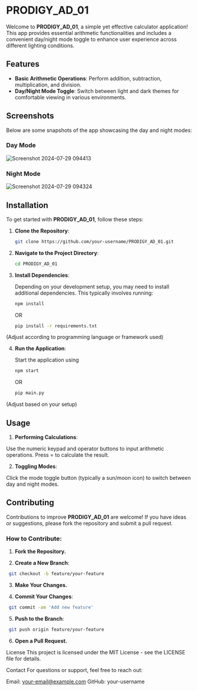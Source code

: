 # PRODIGY_AD_01

Welcome to **PRODIGY_AD_01**, a simple yet effective calculator application! This app provides essential arithmetic functionalities and includes a convenient day/night mode toggle to enhance user experience across different lighting conditions.

## Features


- **Basic Arithmetic Operations**: Perform addition, subtraction, multiplication, and division.
- **Day/Night Mode Toggle**: Switch between light and dark themes for comfortable viewing in various environments.

## Screenshots

Below are some snapshots of the app showcasing the day and night modes:

### Day Mode
![Screenshot 2024-07-29 094413](https://github.com/user-attachments/assets/cd5fc843-282f-45a6-a766-2986eb22a8bc)

### Night Mode
![Screenshot 2024-07-29 094324](https://github.com/user-attachments/assets/3fcd574a-43f7-4b9e-8bbb-ffbebe37cf9c)

## Installation

To get started with **PRODIGY_AD_01**, follow these steps:

1. **Clone the Repository**:
   ```bash
   git clone https://github.com/your-username/PRODIGY_AD_01.git

2. **Navigate to the Project Directory**:
   ```bash
   cd PRODIGY_AD_01

3. **Install Dependencies**:
   
   Depending on your development setup, you may need to install additional dependencies. This typically involves running:
   ```bash
   npm install
   ```
    OR
   ```bash
   pip install -r requirements.txt
   ```
(Adjust according to programming language or framework used)

4. **Run the Application**:

   Start the application using
   ```bash
   npm start
   ```
    OR
   ```bash
   pip main.py
   ```
(Adjust based on your setup)

## Usage

1. **Performing Calculations**:

Use the numeric keypad and operator buttons to input arithmetic operations. Press = to calculate the result.

2. **Toggling Modes**:

Click the mode toggle button (typically a sun/moon icon) to switch between day and night modes.

## Contributing

Contributions to improve **PRODIGY_AD_01** are welcome! If you have ideas or suggestions, please fork the repository and submit a pull request.

### How to Contribute:

1. **Fork the Repository.**

2. **Create a New Branch**:
  ```bash
   git checkout -b feature/your-feature
  ```
3. **Make Your Changes.**

4. **Commit Your Changes**:
  ```bash
   git commit -am 'Add new feature'
  ```
5. **Push to the Branch**:
  ```bash
   git push origin feature/your-feature
  ```
6. **Open a Pull Request.**

License
This project is licensed under the MIT License - see the LICENSE file for details.

Contact
For questions or support, feel free to reach out:

Email: your-email@example.com
GitHub: your-username

       
  
